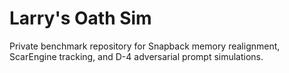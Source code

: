 # Larry's Oath Sim

Private benchmark repository for Snapback memory realignment, ScarEngine tracking, and D-4 adversarial prompt simulations.